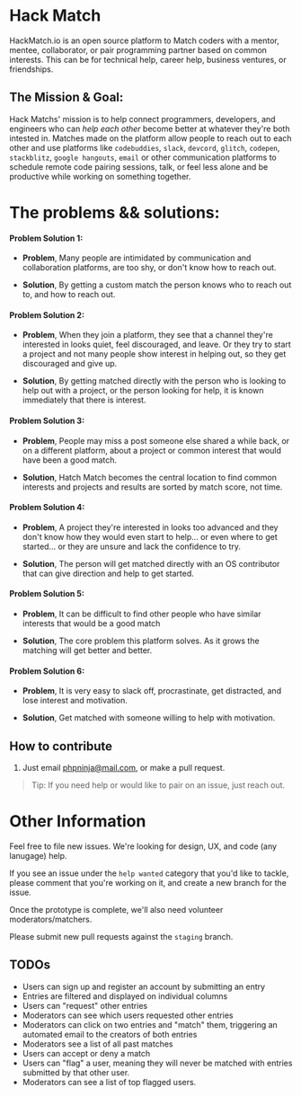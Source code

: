 # Hack Match

HackMatch.io is an open source platform to Match coders with a mentor, mentee, collaborator, or pair programming partner based on common interests. This can be for technical help, career help, business ventures, or friendships.

## The Mission & Goal: 

Hack Matchs' mission is to help connect programmers, developers, and engineers who can _help each other_ become better at whatever they're both intested in. Matches made on the platform allow people to reach out to each other and use platforms like `codebuddies`, `slack`, `devcord`, `glitch`, `codepen`, `stackblitz`, `google hangouts`, `email` or other communication platforms to schedule remote code pairing sessions, talk, or feel less alone and be productive while working on something together. 


# **The problems && solutions:**


#### Problem Solution 1:
- **Problem**, Many people are intimidated by communication and collaboration platforms, are too shy, or don't know how to reach out.

- **Solution**, By getting a custom match the person knows who to reach out to, and how to reach out.

#### Problem Solution 2:
- **Problem**, When they join a platform, they see that a channel they're interested in looks quiet, feel discouraged, and leave. Or they try to start a project and not many people show interest in helping out, so they get discouraged and give up. 

- **Solution**, By getting matched directly with the person who is looking to help out with a project, or the person looking for help, it is known immediately that there is interest. 


#### Problem Solution 3:
- **Problem**, People may miss a post someone else shared a while back, or on a different platform, about a project or common interest that would have been a good match. 

- **Solution**, Hatch Match becomes the central location to find common interests and projects and results are sorted by match score, not time. 


#### Problem Solution 4:
- **Problem**, A project they're interested in looks too advanced and they don't know how they would even start to help... or even where to get started... or they are unsure and lack the confidence to try.  

- **Solution**, The person will get matched directly with an OS contributor that can give direction and help to get started.


#### Problem Solution 5:
- **Problem**, It can be difficult to find other people who have similar interests that would be a good match

- **Solution**, The core problem this platform solves. As it grows the matching will get better and better. 


#### Problem Solution 6:
- **Problem**, It is very easy to slack off, procrastinate, get distracted, and lose interest and motivation. 

- **Solution**, Get matched with someone willing to help with motivation.   


## How to contribute

1. Just email phpninja@mail.com, or make a pull request. 

> Tip: If you need help or would like to pair on an issue, just reach out.


# Other Information

Feel free to file new issues. We're looking for design, UX, and code (any lanugage) help.

If you see an issue under the `help wanted` category that you'd like to tackle, please comment that you're working on it, and create a new branch for the issue.

Once the prototype is complete, we'll also need volunteer moderators/matchers.

Please submit new pull requests against the `staging` branch.


## TODOs

- Users can sign up and register an account by submitting an entry
- Entries are filtered and displayed on individual columns
- Users can "request" other entries
- Moderators can see which users requested other entries
- Moderators can click on two entries and "match" them, triggering an automated email to the creators of both entries
- Moderators see a list of all past matches
- Users can accept or deny a match
- Users can "flag" a user, meaning they will never be matched with entries submitted by that other user.
- Moderators can see a list of top flagged users.